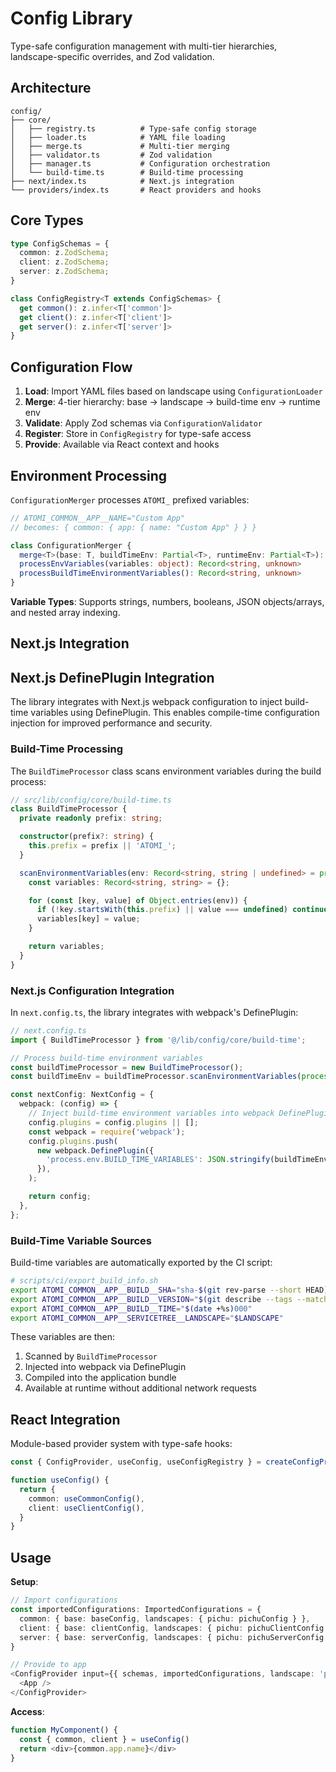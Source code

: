 # Config Library

Type-safe configuration management with multi-tier hierarchies, landscape-specific overrides, and Zod validation.

## Architecture

```
config/
├── core/
│   ├── registry.ts          # Type-safe config storage
│   ├── loader.ts            # YAML file loading
│   ├── merge.ts             # Multi-tier merging
│   ├── validator.ts         # Zod validation
│   ├── manager.ts           # Configuration orchestration
│   └── build-time.ts        # Build-time processing
├── next/index.ts            # Next.js integration
└── providers/index.ts       # React providers and hooks
```

## Core Types

```typescript
type ConfigSchemas = {
  common: z.ZodSchema;
  client: z.ZodSchema;
  server: z.ZodSchema;
}

class ConfigRegistry<T extends ConfigSchemas> {
  get common(): z.infer<T['common']>
  get client(): z.infer<T['client']>
  get server(): z.infer<T['server']>
}
```

## Configuration Flow

1. **Load**: Import YAML files based on landscape using `ConfigurationLoader`
2. **Merge**: 4-tier hierarchy: base → landscape → build-time env → runtime env
3. **Validate**: Apply Zod schemas via `ConfigurationValidator`
4. **Register**: Store in `ConfigRegistry` for type-safe access
5. **Provide**: Available via React context and hooks

## Environment Processing

`ConfigurationMerger` processes `ATOMI_` prefixed variables:

```typescript
// ATOMI_COMMON__APP__NAME="Custom App"
// becomes: { common: { app: { name: "Custom App" } } }

class ConfigurationMerger {
  merge<T>(base: T, buildTimeEnv: Partial<T>, runtimeEnv: Partial<T>): T
  processEnvVariables(variables: object): Record<string, unknown>
  processBuildTimeEnvironmentVariables(): Record<string, unknown>
}
```

**Variable Types**: Supports strings, numbers, booleans, JSON objects/arrays, and nested array indexing.

## Next.js Integration
## Next.js DefinePlugin Integration

The library integrates with Next.js webpack configuration to inject build-time variables using DefinePlugin. This enables compile-time configuration injection for improved performance and security.

### Build-Time Processing

The `BuildTimeProcessor` class scans environment variables during the build process:

```typescript
// src/lib/config/core/build-time.ts
class BuildTimeProcessor {
  private readonly prefix: string;

  constructor(prefix?: string) {
    this.prefix = prefix || 'ATOMI_';
  }

  scanEnvironmentVariables(env: Record<string, string | undefined> = process.env): Record<string, string> {
    const variables: Record<string, string> = {};

    for (const [key, value] of Object.entries(env)) {
      if (!key.startsWith(this.prefix) || value === undefined) continue;
      variables[key] = value;
    }

    return variables;
  }
}
```

### Next.js Configuration Integration

In `next.config.ts`, the library integrates with webpack's DefinePlugin:

```typescript
// next.config.ts
import { BuildTimeProcessor } from '@/lib/config/core/build-time';

// Process build-time environment variables
const buildTimeProcessor = new BuildTimeProcessor();
const buildTimeEnv = buildTimeProcessor.scanEnvironmentVariables(process.env);

const nextConfig: NextConfig = {
  webpack: (config) => {
    // Inject build-time environment variables into webpack DefinePlugin
    config.plugins = config.plugins || [];
    const webpack = require('webpack');
    config.plugins.push(
      new webpack.DefinePlugin({
        'process.env.BUILD_TIME_VARIABLES': JSON.stringify(buildTimeEnv),
      }),
    );

    return config;
  },
};
```

### Build-Time Variable Sources

Build-time variables are automatically exported by the CI script:

```bash
# scripts/ci/export_build_info.sh
export ATOMI_COMMON__APP__BUILD__SHA="sha-$(git rev-parse --short HEAD)"
export ATOMI_COMMON__APP__BUILD__VERSION="$(git describe --tags --match 'v*' --abbrev=0)"
export ATOMI_COMMON__APP__BUILD__TIME="$(date +%s)000"
export ATOMI_COMMON__APP__SERVICETREE__LANDSCAPE="$LANDSCAPE"
```

These variables are then:
1. Scanned by `BuildTimeProcessor`
2. Injected into webpack via DefinePlugin
3. Compiled into the application bundle
4. Available at runtime without additional network requests

## React Integration

Module-based provider system with type-safe hooks:

```typescript
const { ConfigProvider, useConfig, useConfigRegistry } = createConfigProvider<T>()

function useConfig() {
  return {
    common: useCommonConfig(),
    client: useClientConfig(),
  }
}
```

## Usage

**Setup**:
```typescript
// Import configurations
const importedConfigurations: ImportedConfigurations = {
  common: { base: baseConfig, landscapes: { pichu: pichuConfig } },
  client: { base: clientConfig, landscapes: { pichu: pichuClientConfig } },
  server: { base: serverConfig, landscapes: { pichu: pichuServerConfig } }
}

// Provide to app
<ConfigProvider input={{ schemas, importedConfigurations, landscape: 'pichu' }}>
  <App />
</ConfigProvider>
```

**Access**:
```typescript
function MyComponent() {
  const { common, client } = useConfig()
  return <div>{common.app.name}</div>
}
```